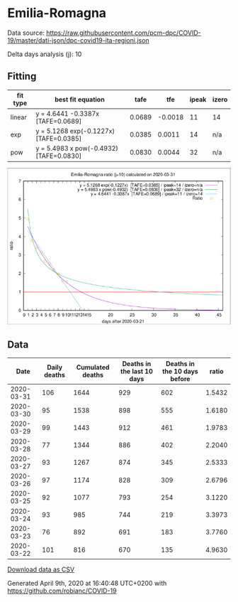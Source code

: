 # Emilia-Romagna

Data source: https://raw.githubusercontent.com/pcm-dpc/COVID-19/master/dati-json/dpc-covid19-ita-regioni.json

Delta days analysis (j): 10

## Fitting 
|fit type|best fit equation|tafe|tfe|ipeak|izero|
|-------|-----|--------|------|---|---|
|linear|y = 4.6441 -0.3387x  [TAFE=0.0689]|0.0689|-0.0018|11|14|
|exp|y = 5.1268 exp(-0.1227x)  [TAFE=0.0385]|0.0385|0.0011|14|n/a|
|pow|y = 5.4983 x pow(-0.4932)  [TAFE=0.0830]|0.0830|0.0044|32|n/a|

![Plot](COVID-19_emilia-romagna_j10_2020-03-31.png)

## Data
|Date|Daily deaths|Cumulated deaths|Deaths in the last 10 days|Deaths in the 10 days before|ratio|
|----|----------|-----------|-------|--------------------|-----|
|2020-03-31|106|1644|929|602|1.5432|
|2020-03-30|95|1538|898|555|1.6180|
|2020-03-29|99|1443|912|461|1.9783|
|2020-03-28|77|1344|886|402|2.2040|
|2020-03-27|93|1267|874|345|2.5333|
|2020-03-26|97|1174|828|309|2.6796|
|2020-03-25|92|1077|793|254|3.1220|
|2020-03-24|93|985|744|219|3.3973|
|2020-03-23|76|892|691|183|3.7760|
|2020-03-22|101|816|670|135|4.9630|

[Download data as CSV](COVID-19_emilia-romagna_j10_2020-03-31.csv)

Generated April 9th, 2020 at 16:40:48 UTC+0200 with https://github.com/robianc/COVID-19
